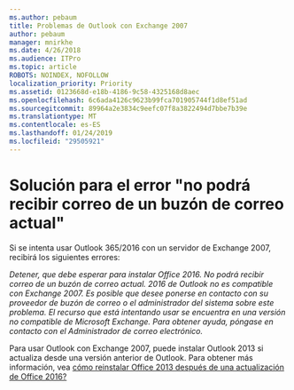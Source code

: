 ```yaml
---
ms.author: pebaum
title: Problemas de Outlook con Exchange 2007
author: pebaum
manager: mnirkhe
ms.date: 4/26/2018
ms.audience: ITPro
ms.topic: article
ROBOTS: NOINDEX, NOFOLLOW
localization_priority: Priority
ms.assetid: 0123668d-e18b-4186-9c58-4325168d8aec
ms.openlocfilehash: 6c6ada4126c9623b99fca701905744f1d8ef51ad
ms.sourcegitcommit: 89964a2e3834c9eefc07f8a3822494d7bbe7b39e
ms.translationtype: MT
ms.contentlocale: es-ES
ms.lasthandoff: 01/24/2019
ms.locfileid: "29505921"
---
```

# <a name="solution-for-error-you-wont-be-able-to-receive-mail-from-a-current-mailbox"></a>Solución para el error "no podrá recibir correo de un buzón de correo actual"
Si se intenta usar Outlook 365/2016 con un servidor de Exchange 2007, recibirá los siguientes errores:

*Detener, que debe esperar para instalar Office 2016. No podrá recibir correo de un buzón de correo actual. 2016 de Outlook no es compatible con Exchange 2007. Es posible que desee ponerse en contacto con su proveedor de buzón de correo o el administrador del sistema sobre este problema. El recurso que está intentando usar se encuentra en una versión no compatible de Microsoft Exchange. Para obtener ayuda, póngase en contacto con el Administrador de correo electrónico.*

Para usar Outlook con Exchange 2007, puede instalar Outlook 2013 si actualiza desde una versión anterior de Outlook. Para obtener más información, vea [cómo reinstalar Office 2013 después de una actualización de Office 2016?](https://support.office.com/article/a6ca92f4-cbb4-4609-9fdb-f8d3dd6812f3)